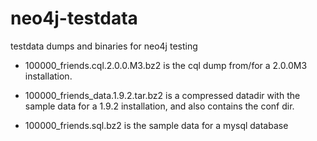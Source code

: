 neo4j-testdata
==============

testdata dumps and binaries for neo4j testing

- 100000_friends.cql.2.0.0.M3.bz2 is the cql dump from/for a 
  2.0.0M3 installation. 

- 100000_friends_data.1.9.2.tar.bz2 is a compressed datadir with
  the sample data for a 1.9.2 installation, and also contains
  the conf dir.

- 100000_friends.sql.bz2 is the sample data for a mysql database

